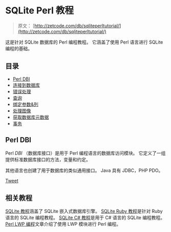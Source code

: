 # SQLite Perl 教程

> 原文： [http://zetcode.com/db/sqliteperltutorial/](http://zetcode.com/db/sqliteperltutorial/)

这是针对 SQLite 数据库的 Perl 编程教程。 它涵盖了使用 Perl 语言进行 SQLite 编程的基础。

## 目录



*   [Perl DBI](dbi/)
*   [连接到数据库](connect/)
*   [错误处理](err/)
*   [查询](queries/)
*   [绑定参数&列](bind/)
*   [处理图像](images/)
*   [获取数据库元数据](meta/)
*   [事务](trans/)



## Perl DBI

Perl _DBI_ （数据库接口）是用于 Perl 编程语言的数据库访问模块。 它定义了一组提供标准数据库接口的方法，变量和约定。

其他语言也创建了用于数据库的类似通用接口。 Java 具有 JDBC，PHP PDO。

[Tweet](https://twitter.com/share) 

## 相关教程

[SQLite 教程](/db/sqlite/)涵盖了 SQLite 嵌入式数据库引擎。 [SQLite Ruby 教程](/db/sqliteruby/)是针对 Ruby 语言的 SQLite 编程教程。 [SQLite C# 教程](/db/sqlitecsharp/)是用于 C# 语言的 SQLite 编程教程。 [Perl LWP 编程](/articles/perllwp/)文章介绍了使用 LWP 模块进行 Perl 编程。